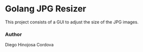 # Golang JPG Resizer
This project consists of a GUI to adjust the size of the JPG images.

### Author
Diego Hinojosa Cordova
